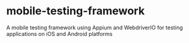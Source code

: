 # mobile-testing-framework
A mobile testing framework using Appium and WebdriverIO for testing applications on iOS and Android platforms


